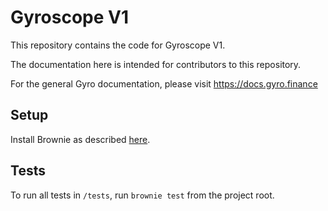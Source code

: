 # Gyroscope V1

This repository contains the code for Gyroscope V1.

The documentation here is intended for contributors to this repository.

For the general Gyro documentation, please visit https://docs.gyro.finance

## Setup

Install Brownie as described [here](https://eth-brownie.readthedocs.io/en/stable/install.html).

## Tests

To run all tests in `/tests`, run `brownie test` from the project root.
